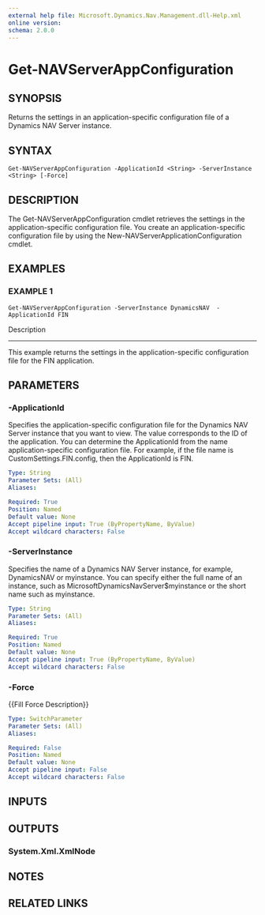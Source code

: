 ```yaml
---
external help file: Microsoft.Dynamics.Nav.Management.dll-Help.xml
online version: 
schema: 2.0.0
---
```


# Get-NAVServerAppConfiguration

## SYNOPSIS
Returns the settings in an application-specific configuration file of a Dynamics NAV Server instance.

## SYNTAX

```
Get-NAVServerAppConfiguration -ApplicationId <String> -ServerInstance <String> [-Force]
```

## DESCRIPTION
The Get-NAVServerAppConfiguration cmdlet retrieves the settings in the application-specific configuration file. 
You create an application-specific configuration file by using the New-NAVServerApplicationConfiguration cmdlet.

## EXAMPLES

### EXAMPLE 1
```
Get-NAVServerAppConfiguration -ServerInstance DynamicsNAV  -ApplicationId FIN
```

Description

-----------

This example returns the settings in the application-specific configuration file for the FIN application.

## PARAMETERS

### -ApplicationId
Specifies the application-specific configuration file for the Dynamics NAV Server instance that you want to view. 
The value corresponds to the ID of the application.
You can determine the ApplicationId from the name application-specific configuration file.
For example, if the file name is CustomSettings.FIN.config, then the ApplicationId is FIN.

```yaml
Type: String
Parameter Sets: (All)
Aliases: 

Required: True
Position: Named
Default value: None
Accept pipeline input: True (ByPropertyName, ByValue)
Accept wildcard characters: False
```

### -ServerInstance
Specifies the name of a Dynamics NAV Server instance, for example, DynamicsNAV or myinstance.
You can specify either the full name of an instance, such as MicrosoftDynamicsNavServer$myinstance or the short name such as myinstance.

```yaml
Type: String
Parameter Sets: (All)
Aliases: 

Required: True
Position: Named
Default value: None
Accept pipeline input: True (ByPropertyName, ByValue)
Accept wildcard characters: False
```

### -Force
{{Fill Force Description}}

```yaml
Type: SwitchParameter
Parameter Sets: (All)
Aliases: 

Required: False
Position: Named
Default value: None
Accept pipeline input: False
Accept wildcard characters: False
```

## INPUTS

## OUTPUTS

### System.Xml.XmlNode

## NOTES
## RELATED LINKS


